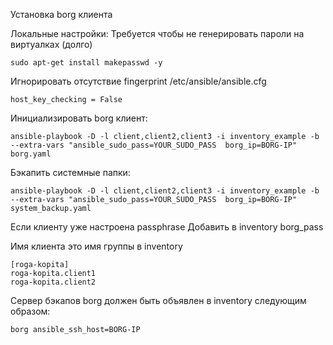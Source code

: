 Установка borg клиента

Локальные настройки:
Требуется чтобы не генерировать пароли на виртуалках (долго)
```
sudo apt-get install makepasswd -y
```

Игнорировать отсутствие fingerprint /etc/ansible/ansible.cfg
```
host_key_checking = False
```

Инициализировать borg клиент:
```
ansible-playbook -D -l client,client2,client3 -i inventory_example -b --extra-vars "ansible_sudo_pass=YOUR_SUDO_PASS  borg_ip=BORG-IP" borg.yaml
```

Бэкапить системные папки:
```
ansible-playbook -D -l client,client2,client3 -i inventory_example -b --extra-vars "ansible_sudo_pass=YOUR_SUDO_PASS  borg_ip=BORG-IP" system_backup.yaml
```

Если клиенту уже настроена passphrase 
Добавить в inventory borg_pass

Имя клиента это имя группы в inventory 
```
[roga-kopita]
roga-kopita.client1
roga-kopita.client2
```
Сервер бэкапов borg должен быть объявлен в inventory следующим образом: 

```borg ansible_ssh_host=BORG-IP```
